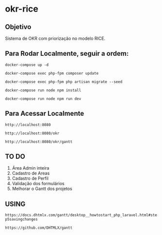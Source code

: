 # okr-rice

## Objetivo
Sistema de OKR com priorização no modelo RICE.

## Para Rodar Localmente, seguir a ordem:
`docker-compose up -d`

`docker-compose exec php-fpm composer update`

`docker-compose exec php-fpm php artisan migrate --seed`

`docker-compose run node npm install`

`docker-compose run node npm run dev`

## Para Acessar Localmente
`http://localhost:8080`

`http://localhost:8080/okr`

`http://localhost:8080/okr/gantt`

## TO DO
1. Área Admin inteira
2. Cadastro de Areas
3. Cadastro de Perfil
4. Validação dos formulários
5. Melhorar o Gantt dos projetos

## USING
`https://docs.dhtmlx.com/gantt/desktop__howtostart_php_laravel.html#step5savingchanges`

`https://github.com/DHTMLX/gantt`